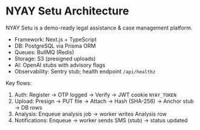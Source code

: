 # NYAY Setu Architecture

NYAY Setu is a demo-ready legal assistance & case management platform.

- Framework: Next.js + TypeScript
- DB: PostgreSQL via Prisma ORM
- Queues: BullMQ (Redis)
- Storage: S3 (presigned uploads)
- AI: OpenAI stubs with advisory flags
- Observability: Sentry stub; health endpoint `/api/healthz`

Key flows:
1. Auth: Register -> OTP logged -> Verify -> JWT cookie `NYAY_TOKEN`
2. Upload: Presign -> PUT file -> Attach -> Hash (SHA-256) -> Anchor stub -> DB rows
3. Analysis: Enqueue analysis job -> worker writes Analysis row
4. Notifications: Enqueue -> worker sends SMS (stub) -> status updated
